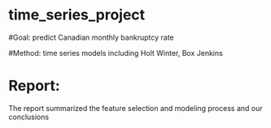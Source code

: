 # time_series_project

#Goal: predict Canadian monthly bankruptcy rate

#Method: time series models including Holt Winter, Box Jenkins

# Report: 

The report summarized the feature selection and modeling process and our conclusions 
